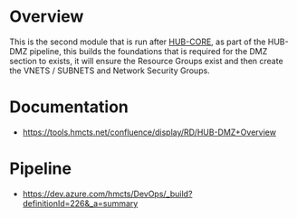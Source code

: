 # Overview

This is the second module that is run after [HUB-CORE](https://github.com/hmcts/rdo-terraform-hub-core), as part of the HUB-DMZ pipeline, this builds the foundations that is required for the DMZ section to exists, it will ensure the Resource Groups exist and then create the VNETS / SUBNETS and Network Security Groups.

# Documentation

  - https://tools.hmcts.net/confluence/display/RD/HUB-DMZ+Overview

# Pipeline

- https://dev.azure.com/hmcts/DevOps/_build?definitionId=226&_a=summary
